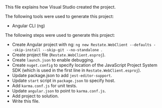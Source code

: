 This file explains how Visual Studio created the project.

The following tools were used to generate this project:
- Angular CLI (ng)

The following steps were used to generate this project:
- Create Angular project with ng: `ng new Restate.WebClient --defaults --skip-install --skip-git --no-standalone `.
- Create project file (`Restate.WebClient.esproj`).
- Create `launch.json` to enable debugging.
- Create `nuget.config` to specify location of the JavaScript Project System SDK (which is used in the first line in `Restate.WebClient.esproj`).
- Update package.json to add `jest-editor-support`.
- Update `start` script in `package.json` to specify host.
- Add `karma.conf.js` for unit tests.
- Update `angular.json` to point to `karma.conf.js`.
- Add project to solution.
- Write this file.
